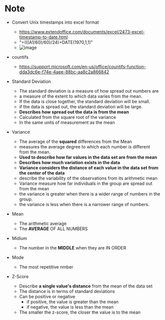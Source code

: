# Note

- Convert Unix timestamps into excel format

  - https://www.extendoffice.com/documents/excel/2473-excel-timestamp-to-date.html
  - "=(((A1/60)/60)/24)+DATE(1970,1,1)"
  - ![image](https://cdn.extendoffice.com/images/stories/doc-excel/convert-date-unixtimestamp/doc-convert-timestamp-4.png)

- countifs

  - https://support.microsoft.com/en-us/office/countifs-function-dda3dc6e-f74e-4aee-88bc-aa8c2a866842

- Standard Deviation
  - The standard deviation is a measure of how spread out numbers are
  - a measure of the extent to which data varies from the mean.
  - If the data is close together, the standard deviation will be small.
  - if the data is spread out, the standard deviation will be large.
  - **Describes how spread out the data is from the mean**
  - Calculated from the square root of the variance
  - In the same units of measurement as the mean
- Variance
  - The average of the **squared** differences from the Mean
  - measures the average degree to which each number is different from the mean.
  - **Used to describe how far values in the data set are from the mean**
  - **Describes how much variation exists in the data**
  - **Variance considers the distance of each value in the data set from the center of the data**
  - describe the variability of the observations from its arithmetic mean
  - Variance measure how far individuals in the group are spread out from the mean
  - the variance is greater when there is a wider range of numbers in the group.
  - the variance is less when there is a narrower range of numbers.
- Mean
  - The arithmetic average
  - The **AVERAGE** OF ALL NUMBERS
- Midium
  - The number in the **MIDDLE** when they are IN ORDER
- Mode

  - The most repetitive nmber

- Z-Score
  - Describe **a single value's distance** from the mean of the data set
  - The distance is in terms of standard deviations
  - Can be positive or negative
    - if positive, the value is greater than the mean
    - if negative, the value is less than the mean
  - The smaller the z-score, the closer the value is to the mean
